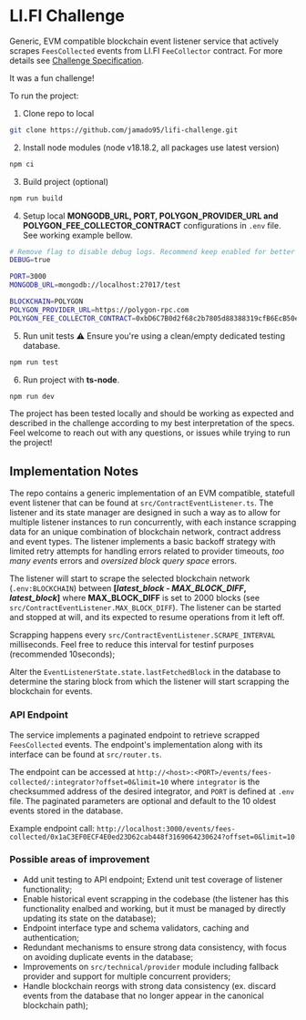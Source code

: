 # LI.FI Challenge

Generic, EVM compatible blockchain event listener service that actively scrapes `FeesCollected` events from LI.FI `FeeCollector` contract. For more details see [Challenge Specification](https://lifi.notion.site/Take-home-Assignment-Working-with-Events-4cfdeb285466412a90fbfa2f9aa14784).

It was a fun challenge!

To run the project:
1. Clone repo to local
```sh
git clone https://github.com/jamado95/lifi-challenge.git
```
2. Install node modules (node v18.18.2, all packages use latest version)
```sh
npm ci
```
3. Build project (optional)
```sh
npm run build
```
4. Setup local **MONGODB_URL, PORT, POLYGON_PROVIDER_URL and POLYGON_FEE_COLLECTOR_CONTRACT** configurations in `.env` file. See working example bellow.
```sh
# Remove flag to disable debug logs. Recommend keep enabled for better visibility
DEBUG=true

PORT=3000
MONGODB_URL=mongodb://localhost:27017/test

BLOCKCHAIN=POLYGON
POLYGON_PROVIDER_URL=https://polygon-rpc.com
POLYGON_FEE_COLLECTOR_CONTRACT=0xbD6C7B0d2f68c2b7805d88388319cfB6EcB50eA9
```
5. Run unit tests ⚠️ Ensure you're using a clean/empty dedicated testing database.
```sh
npm run test
```
6. Run project with **ts-node**.
```sh
npm run dev
```

The project has been tested locally and should be working as expected and described in the challenge according to my best interpretation of the specs. Feel welcome to reach out with any questions, or issues while trying to run the project!

## Implementation Notes

The repo contains a generic implementation of an EVM compatible, statefull event listener that can be found at `src/ContractEventListener.ts`. The listener and its state manager are designed in such a way as to allow for multiple listener instances to run concurrently, with each instance scrapping data for an unique combination of blockchain network, contract address and event types. The listener implements a basic backoff strategy with limited retry attempts for handling errors related to provider timeouts, *too many events* errors and *oversized block query space* errors. 

The listener will start to scrape the selected blockchain network (`.env:BLOCKCHAIN`) between **[*latest_block - MAX_BLOCK_DIFF*, *latest_block*]** where **MAX_BLOCK_DIFF** is set to 2000 blocks (see `src/ContractEventListener.MAX_BLOCK_DIFF`). The listener can be started and stopped at will, and its expected to resume operations from it left off. 

Scrapping happens every `src/ContractEventListener.SCRAPE_INTERVAL` milliseconds. Feel free to reduce this interval for testinf purposes (recommended 10seconds);

Alter the `EventListenerState.state.lastFetchedBlock` in the database to determine the staring block from which the listener will start scrapping the blockchain for events.

### API Endpoint
The service implements a paginated endpoint to retrieve scrapped `FeesCollected` events. The endpoint's implementation along with its interface can be found at `src/router.ts`.

The endpoint can be accessed at `http://<host>:<PORT>/events/fees-collected/:integrator?offset=0&limit=10` where `integrator` is the checksummed address of the desired integrator, and `PORT` is defined at `.env` file. The paginated parameters are optional and default to the 10 oldest events stored in the database. 

Example endpoint call: `http://localhost:3000/events/fees-collected/0x1aC3EF0ECF4E0ed23D62cab448f3169064230624?offset=0&limit=10`

### Possible areas of improvement
- Add unit testing to API endpoint; Extend unit test coverage of listener functionality;
- Enable historical event scrapping in the codebase (the listener has this functionality enalbed and working, but it must be managed by directly updating its state on the database);
- Endpoint interface type and schema validators, caching and authentication;
- Redundant mechanisms to ensure strong data consistency, with focus on avoiding duplicate events in the database;
- Improvements on `src/technical/provider` module including fallback provider and support for multiple concurrent providers;
- Handle blockchain reorgs with strong data consistency (ex. discard events from the database that no longer appear in the canonical blockchain path);
